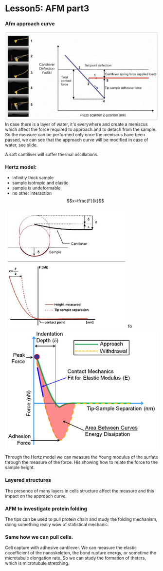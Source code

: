# Lesson5: AFM part3

### Afm approach curve  
![approach](/assets/approach.jpg)
In case there is a layer of water, it's everywhere and create a meniscus which affect the force required to approach and to detach from the sample.
So the measure can be performed only once the meniscus have been passed, we can see that the approach curve will be modified in case of water, see slide.

A soft cantiliver will suffer thermal oscillations.

### Hertz model:

- Infinitly thick sample
- sample isotropic and elastic
- sample is undeformable
- no other interaction
$$x=\frac{F}{k}$$

![hertz](/assets/hertz.jpg)
fo![forcecurve](/assets/forcecurve.jpg)

Through the Hertz model we can measure the Young modulus of the surfate through the measure of the force.
His showing how to relate the force to the sample height.

### Layered structures

The presence of many layers in cells structure affect the measure and this impact on the approach curve.

### AFM to investigate protein folding

The tips can be used to pull protein chain and study the folding mechanism, doing something really wow of statistical mechanic.

### Same how we can pull cells.
Cell capture with adhesive cantilever. We can measure the elastic ocoefficient of the nanoskeleton, the bond rupture energy, or sometime the microtubule elongation rate. So we can study the formation of theters, which is microtubule stretching.
